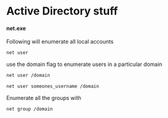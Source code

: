 # Active Directory stuff

#### net.exe
Following will enumerate all local accounts 
```bash
net user
```
use the domain flag to enumerate users in a particular domain
```bash
net user /domain
```
```bash
net user someones_username /domain
```
Enumerate all the groups with
```bash
net group /domain
```




